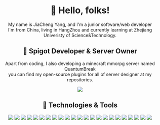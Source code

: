 <h1 align="center">
  👋 Hello, folks!
</h1>
<p align="center">
My name is JiaCheng Yang, and I'm a junior software/web developer
<br>
I'm from China, living in HangZhou and currently learning at Zhejiang Univeristy of Science&Technology.
</p>

<h2 align="center">
  📝 Spigot Developer & Server Owner
</h2>
<p align="center">
Apart from coding, I also developing a minecraft mmorpg server named QuantumBreak
<br>
you can find my open-source plugins for all of server designer at my repositories.
<br>
  
<p style="margin-top: 5px" align="center"><img align="center" src="https://github-readme-stats.vercel.app/api?username=Nesb01t&show_icons=true"></img></p>
</p>


<h2 align="center">
  🚀 Technologies & Tools
</h2>
<p align="center">
  <img src="https://img.shields.io/badge/C%23-239120?style=for-the-badge&logo=c-sharp&logoColor=white"></img>
  <img src="https://img.shields.io/badge/Python-3776AB?style=for-the-badge&logo=python&logoColor=white"></img>
  <img src="https://img.shields.io/badge/HTML-239120?style=for-the-badge&logo=html5&logoColor=white"></img>
  <img src="https://img.shields.io/badge/CSS-239120?&style=for-the-badge&logo=css3&logoColor=white"></img>
  <img src="https://img.shields.io/badge/.NET-5C2D91?style=for-the-badge&logo=.net&logoColor=white"></img>
  <img src="https://img.shields.io/badge/JavaScript-F7DF1E?style=for-the-badge&logo=JavaScript&logoColor=white"></img>
  <img src="https://img.shields.io/badge/Node.js-43853D?style=for-the-badge&logo=node.js&logoColor=white"></img>
  <img src="https://img.shields.io/badge/Sass-CC6699?style=for-the-badge&logo=sass&logoColor=white"></img>
  <img src="https://img.shields.io/badge/Java-ED8B00?style=for-the-badge&logo=openjdk&logoColor=white"></img>
  <img src="https://img.shields.io/badge/Kotlin-0095D5?&style=for-the-badge&logo=kotlin&logoColor=white"></img>
  <img src="https://img.shields.io/badge/Dart-0175C2?style=for-the-badge&logo=dart&logoColor=white"></img>
  <img src="https://img.shields.io/badge/Lua-2C2D72?style=for-the-badge&logo=lua&logoColor=white"></img>
  <img src="https://img.shields.io/badge/Dart-0175C2?style=for-the-badge&logo=dart&logoColor=white"></img>
  <img src="https://img.shields.io/badge/Markdown-000000?style=for-the-badge&logo=markdown&logoColor=white"></img>
  <img src="https://img.shields.io/badge/React-20232A?style=for-the-badge&logo=react&logoColor=61DAFB"></img>
  <img src="https://img.shields.io/badge/Vue.js-35495E?style=for-the-badge&logo=vue.js&logoColor=4FC08D"></img>
  <img src="https://img.shields.io/badge/Spring-6DB33F?style=for-the-badge&logo=spring&logoColor=white"></img>
  <img src="https://img.shields.io/badge/Flutter-02569B?style=for-the-badge&logo=flutter&logoColor=white"></img>
  <img src="https://img.shields.io/badge/MySQL-00000F?style=for-the-badge&logo=mysql&logoColor=white"></img>
  <img src="https://img.shields.io/badge/PostgreSQL-316192?style=for-the-badge&logo=postgresql&logoColor=white"></img>
  <img src="https://img.shields.io/badge/Unity-100000?style=for-the-badge&logo=unity&logoColor=white"></img>
  <img src="https://img.shields.io/badge/Powershell-2CA5E0?style=for-the-badge&logo=powershell&logoColor=white"></img>
  <img src="https://img.shields.io/badge/npm-CB3837?style=for-the-badge&logo=npm&logoColor=white"></img>
</p>
